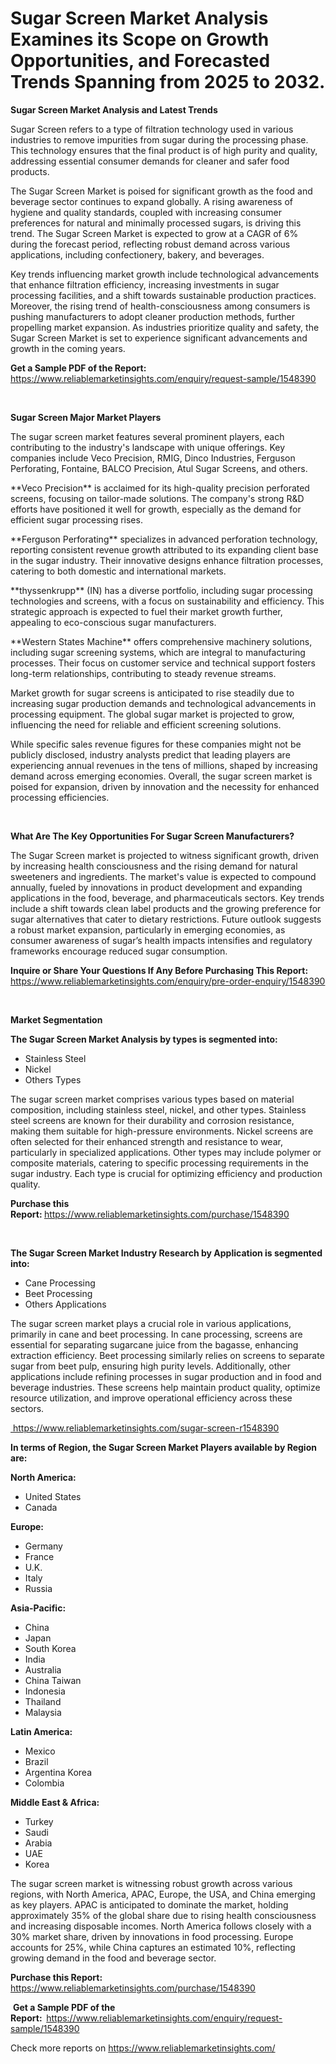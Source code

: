 <p><h1>Sugar Screen Market Analysis Examines its Scope on Growth Opportunities, and Forecasted Trends Spanning from 2025 to 2032.</h1></p><p><strong>Sugar Screen Market Analysis and Latest Trends</strong></p>
<p><p>Sugar Screen refers to a type of filtration technology used in various industries to remove impurities from sugar during the processing phase. This technology ensures that the final product is of high purity and quality, addressing essential consumer demands for cleaner and safer food products. </p><p>The Sugar Screen Market is poised for significant growth as the food and beverage sector continues to expand globally. A rising awareness of hygiene and quality standards, coupled with increasing consumer preferences for natural and minimally processed sugars, is driving this trend. The Sugar Screen Market is expected to grow at a CAGR of 6% during the forecast period, reflecting robust demand across various applications, including confectionery, bakery, and beverages. </p><p>Key trends influencing market growth include technological advancements that enhance filtration efficiency, increasing investments in sugar processing facilities, and a shift towards sustainable production practices. Moreover, the rising trend of health-consciousness among consumers is pushing manufacturers to adopt cleaner production methods, further propelling market expansion. As industries prioritize quality and safety, the Sugar Screen Market is set to experience significant advancements and growth in the coming years.</p></p>
<p><strong>Get a Sample PDF of the Report:&nbsp;</strong> <a href="https://www.reliablemarketinsights.com/enquiry/request-sample/1548390?utm_campaign=3293&utm_medium=2&utm_source=Github&utm_content=ia&utm_term=10042025&utm_id=sugar-screen">https://www.reliablemarketinsights.com/enquiry/request-sample/1548390</a></p>
<p>&nbsp;</p>
<p><strong>Sugar Screen Major Market Players</strong></p>
<p><p>The sugar screen market features several prominent players, each contributing to the industry's landscape with unique offerings. Key companies include Veco Precision, RMIG, Dinco Industries, Ferguson Perforating, Fontaine, BALCO Precision, Atul Sugar Screens, and others.</p><p>**Veco Precision** is acclaimed for its high-quality precision perforated screens, focusing on tailor-made solutions. The company's strong R&D efforts have positioned it well for growth, especially as the demand for efficient sugar processing rises.</p><p>**Ferguson Perforating** specializes in advanced perforation technology, reporting consistent revenue growth attributed to its expanding client base in the sugar industry. Their innovative designs enhance filtration processes, catering to both domestic and international markets.</p><p>**thyssenkrupp** (IN) has a diverse portfolio, including sugar processing technologies and screens, with a focus on sustainability and efficiency. This strategic approach is expected to fuel their market growth further, appealing to eco-conscious sugar manufacturers.</p><p>**Western States Machine** offers comprehensive machinery solutions, including sugar screening systems, which are integral to manufacturing processes. Their focus on customer service and technical support fosters long-term relationships, contributing to steady revenue streams.</p><p>Market growth for sugar screens is anticipated to rise steadily due to increasing sugar production demands and technological advancements in processing equipment. The global sugar market is projected to grow, influencing the need for reliable and efficient screening solutions.</p><p>While specific sales revenue figures for these companies might not be publicly disclosed, industry analysts predict that leading players are experiencing annual revenues in the tens of millions, shaped by increasing demand across emerging economies. Overall, the sugar screen market is poised for expansion, driven by innovation and the necessity for enhanced processing efficiencies.</p></p>
<p>&nbsp;</p>
<p><strong>What Are The Key Opportunities For Sugar Screen Manufacturers?</strong></p>
<p><p>The Sugar Screen market is projected to witness significant growth, driven by increasing health consciousness and the rising demand for natural sweeteners and ingredients. The market's value is expected to compound annually, fueled by innovations in product development and expanding applications in the food, beverage, and pharmaceuticals sectors. Key trends include a shift towards clean label products and the growing preference for sugar alternatives that cater to dietary restrictions. Future outlook suggests a robust market expansion, particularly in emerging economies, as consumer awareness of sugar’s health impacts intensifies and regulatory frameworks encourage reduced sugar consumption.</p></p>
<p><strong>Inquire or Share Your Questions If Any Before Purchasing This Report:</strong> <a href="https://www.reliablemarketinsights.com/enquiry/pre-order-enquiry/1548390?utm_campaign=3293&utm_medium=2&utm_source=Github&utm_content=ia&utm_term=10042025&utm_id=sugar-screen">https://www.reliablemarketinsights.com/enquiry/pre-order-enquiry/1548390</a></p>
<p>&nbsp;</p>
<p><strong>Market Segmentation</strong></p>
<p><strong>The Sugar Screen Market Analysis by types is segmented into:</strong></p>
<p><ul><li>Stainless Steel</li><li>Nickel</li><li>Others Types</li></ul></p>
<p><p>The sugar screen market comprises various types based on material composition, including stainless steel, nickel, and other types. Stainless steel screens are known for their durability and corrosion resistance, making them suitable for high-pressure environments. Nickel screens are often selected for their enhanced strength and resistance to wear, particularly in specialized applications. Other types may include polymer or composite materials, catering to specific processing requirements in the sugar industry. Each type is crucial for optimizing efficiency and production quality.</p></p>
<p><strong>Purchase this Report:&nbsp;</strong><a href="https://www.reliablemarketinsights.com/purchase/1548390?utm_campaign=3293&utm_medium=2&utm_source=Github&utm_content=ia&utm_term=10042025&utm_id=sugar-screen">https://www.reliablemarketinsights.com/purchase/1548390</a></p>
<p>&nbsp;</p>
<p><strong>The Sugar Screen Market Industry Research by Application is segmented into:</strong></p>
<p><ul><li>Cane Processing</li><li>Beet Processing</li><li>Others Applications</li></ul></p>
<p><p>The sugar screen market plays a crucial role in various applications, primarily in cane and beet processing. In cane processing, screens are essential for separating sugarcane juice from the bagasse, enhancing extraction efficiency. Beet processing similarly relies on screens to separate sugar from beet pulp, ensuring high purity levels. Additionally, other applications include refining processes in sugar production and in food and beverage industries. These screens help maintain product quality, optimize resource utilization, and improve operational efficiency across these sectors.</p></p>
<p><a href="https://www.reliablemarketinsights.com/sugar-screen-r1548390?utm_campaign=3293&utm_medium=2&utm_source=Github&utm_content=ia&utm_term=10042025&utm_id=sugar-screen">&nbsp;https://www.reliablemarketinsights.com/sugar-screen-r1548390</a></p>
<p><strong>In terms of Region, the Sugar Screen Market Players available by Region are:</strong></p>
<p>
    <p> <strong> North America: </strong>
        <ul>
            <li>United States</li>
            <li>Canada</li>
        </ul>
        </p> 
    <p> <strong> Europe: </strong>
        <ul>
            <li>Germany</li>
            <li>France</li>
            <li>U.K.</li>
            <li>Italy</li>
            <li>Russia</li>
        </ul>
        </p> 
    <p> <strong> Asia-Pacific: </strong>
        <ul>
            <li>China</li>
            <li>Japan</li>
            <li>South Korea</li>
            <li>India</li>
            <li>Australia</li>
            <li>China Taiwan</li>
            <li>Indonesia</li>
            <li>Thailand</li>
            <li>Malaysia</li>
        </ul>
        </p> 
    <p> <strong> Latin America: </strong>
        <ul>
            <li>Mexico</li>
            <li>Brazil</li>
            <li>Argentina Korea</li>
            <li>Colombia</li>
        </ul>
        </p> 
    <p> <strong> Middle East & Africa: </strong>
        <ul>
            <li>Turkey</li>
            <li>Saudi</li>
            <li>Arabia</li>
            <li>UAE</li>
            <li>Korea</li>
        </ul>
    </p>
    </p>
<p><p>The sugar screen market is witnessing robust growth across various regions, with North America, APAC, Europe, the USA, and China emerging as key players. APAC is anticipated to dominate the market, holding approximately 35% of the global share due to rising health consciousness and increasing disposable incomes. North America follows closely with a 30% market share, driven by innovations in food processing. Europe accounts for 25%, while China captures an estimated 10%, reflecting growing demand in the food and beverage sector.</p></p>
<p><strong>Purchase this Report: </strong><a href="https://www.reliablemarketinsights.com/purchase/1548390?utm_campaign=3293&utm_medium=2&utm_source=Github&utm_content=ia&utm_term=10042025&utm_id=sugar-screen">https://www.reliablemarketinsights.com/purchase/1548390</a></p>
<p>&nbsp;<strong>Get a Sample PDF of the Report:&nbsp;&nbsp;</strong><a href="https://www.reliablemarketinsights.com/enquiry/request-sample/1548390?utm_campaign=3293&utm_medium=2&utm_source=Github&utm_content=ia&utm_term=10042025&utm_id=sugar-screen">https://www.reliablemarketinsights.com/enquiry/request-sample/1548390</a></p>
<p><strong></strong></p>
<p>Check more reports on <a href="https://www.reliablemarketinsights.com/?utm_campaign=3293&utm_medium=2&utm_source=Github&utm_content=ia&utm_term=10042025&utm_id=sugar-screen">https://www.reliablemarketinsights.com/</a></p>